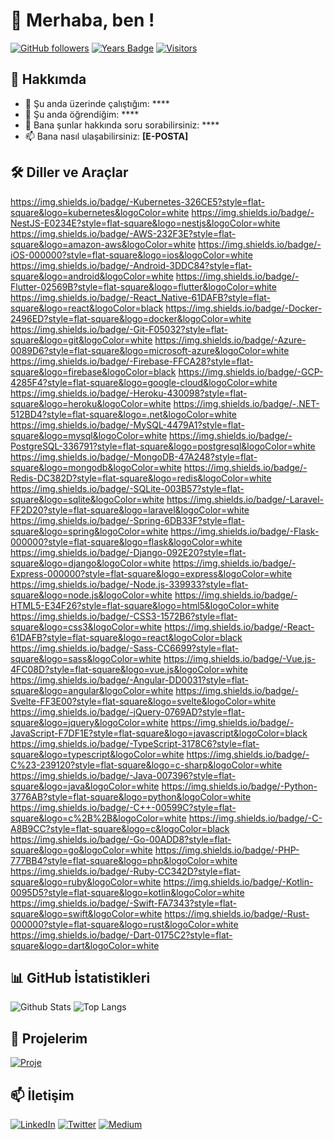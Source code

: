 # 👋 Merhaba, ben !
[![GitHub followers](https://img.shields.io/github/followers/?style=social)](https://github.com/)
[![Years Badge](https://badges.pufler.dev/years/)](https://github.com/)
[![Visitors](https://visitor-badge.glitch.me/badge?page_id=github.com/)](https://github.com/)

## 📝 Hakkımda

- 🔭 Şu anda üzerinde çalıştığım: ****
- 🌱 Şu anda öğrendiğim: ****
- 💬 Bana şunlar hakkında soru sorabilirsiniz: ****
- 📫 Bana nasıl ulaşabilirsiniz: **[E-POSTA]**

## 🛠️ Diller ve Araçlar

https://img.shields.io/badge/-Kubernetes-326CE5?style=flat-square&logo=kubernetes&logoColor=white
https://img.shields.io/badge/-NestJS-E0234E?style=flat-square&logo=nestjs&logoColor=white
https://img.shields.io/badge/-AWS-232F3E?style=flat-square&logo=amazon-aws&logoColor=white
https://img.shields.io/badge/-iOS-000000?style=flat-square&logo=ios&logoColor=white
https://img.shields.io/badge/-Android-3DDC84?style=flat-square&logo=android&logoColor=white
https://img.shields.io/badge/-Flutter-02569B?style=flat-square&logo=flutter&logoColor=white
https://img.shields.io/badge/-React_Native-61DAFB?style=flat-square&logo=react&logoColor=black
https://img.shields.io/badge/-Docker-2496ED?style=flat-square&logo=docker&logoColor=white
https://img.shields.io/badge/-Git-F05032?style=flat-square&logo=git&logoColor=white
https://img.shields.io/badge/-Azure-0089D6?style=flat-square&logo=microsoft-azure&logoColor=white
https://img.shields.io/badge/-Firebase-FFCA28?style=flat-square&logo=firebase&logoColor=black
https://img.shields.io/badge/-GCP-4285F4?style=flat-square&logo=google-cloud&logoColor=white
https://img.shields.io/badge/-Heroku-430098?style=flat-square&logo=heroku&logoColor=white
https://img.shields.io/badge/-.NET-512BD4?style=flat-square&logo=.net&logoColor=white
https://img.shields.io/badge/-MySQL-4479A1?style=flat-square&logo=mysql&logoColor=white
https://img.shields.io/badge/-PostgreSQL-336791?style=flat-square&logo=postgresql&logoColor=white
https://img.shields.io/badge/-MongoDB-47A248?style=flat-square&logo=mongodb&logoColor=white
https://img.shields.io/badge/-Redis-DC382D?style=flat-square&logo=redis&logoColor=white
https://img.shields.io/badge/-SQLite-003B57?style=flat-square&logo=sqlite&logoColor=white
https://img.shields.io/badge/-Laravel-FF2D20?style=flat-square&logo=laravel&logoColor=white
https://img.shields.io/badge/-Spring-6DB33F?style=flat-square&logo=spring&logoColor=white
https://img.shields.io/badge/-Flask-000000?style=flat-square&logo=flask&logoColor=white
https://img.shields.io/badge/-Django-092E20?style=flat-square&logo=django&logoColor=white
https://img.shields.io/badge/-Express-000000?style=flat-square&logo=express&logoColor=white
https://img.shields.io/badge/-Node.js-339933?style=flat-square&logo=node.js&logoColor=white
https://img.shields.io/badge/-HTML5-E34F26?style=flat-square&logo=html5&logoColor=white
https://img.shields.io/badge/-CSS3-1572B6?style=flat-square&logo=css3&logoColor=white
https://img.shields.io/badge/-React-61DAFB?style=flat-square&logo=react&logoColor=black
https://img.shields.io/badge/-Sass-CC6699?style=flat-square&logo=sass&logoColor=white
https://img.shields.io/badge/-Vue.js-4FC08D?style=flat-square&logo=vue.js&logoColor=white
https://img.shields.io/badge/-Angular-DD0031?style=flat-square&logo=angular&logoColor=white
https://img.shields.io/badge/-Svelte-FF3E00?style=flat-square&logo=svelte&logoColor=white
https://img.shields.io/badge/-jQuery-0769AD?style=flat-square&logo=jquery&logoColor=white
https://img.shields.io/badge/-JavaScript-F7DF1E?style=flat-square&logo=javascript&logoColor=black
https://img.shields.io/badge/-TypeScript-3178C6?style=flat-square&logo=typescript&logoColor=white
https://img.shields.io/badge/-C%23-239120?style=flat-square&logo=c-sharp&logoColor=white
https://img.shields.io/badge/-Java-007396?style=flat-square&logo=java&logoColor=white
https://img.shields.io/badge/-Python-3776AB?style=flat-square&logo=python&logoColor=white
https://img.shields.io/badge/-C++-00599C?style=flat-square&logo=c%2B%2B&logoColor=white
https://img.shields.io/badge/-C-A8B9CC?style=flat-square&logo=c&logoColor=black
https://img.shields.io/badge/-Go-00ADD8?style=flat-square&logo=go&logoColor=white
https://img.shields.io/badge/-PHP-777BB4?style=flat-square&logo=php&logoColor=white
https://img.shields.io/badge/-Ruby-CC342D?style=flat-square&logo=ruby&logoColor=white
https://img.shields.io/badge/-Kotlin-0095D5?style=flat-square&logo=kotlin&logoColor=white
https://img.shields.io/badge/-Swift-FA7343?style=flat-square&logo=swift&logoColor=white
https://img.shields.io/badge/-Rust-000000?style=flat-square&logo=rust&logoColor=white
https://img.shields.io/badge/-Dart-0175C2?style=flat-square&logo=dart&logoColor=white

## 📊 GitHub İstatistikleri

![Github Stats](https://github-readme-stats.vercel.app/api?username=&show_icons=true&count_private=true&theme=tokyonight)
![Top Langs](https://github-readme-stats.vercel.app/api/top-langs/?username=&layout=compact&theme=tokyonight)

## 🚀 Projelerim

[![Proje](https://github-readme-stats.vercel.app/api/pin/?username=&repo=&theme=tokyonight)](https://github.com//)

## 📫 İletişim

[![LinkedIn](https://img.shields.io/badge/-LinkedIn-0077B5?style=flat-square&logo=linkedin&logoColor=white)](https://linkedin.com/in/)
[![Twitter](https://img.shields.io/badge/-Twitter-1DA1F2?style=flat-square&logo=twitter&logoColor=white)](https://twitter.com/)
[![Medium](https://img.shields.io/badge/-Medium-12100E?style=flat-square&logo=medium&logoColor=white)](https://medium.com/@)

